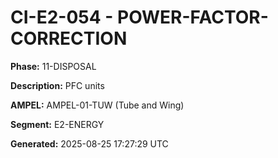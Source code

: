 # CI-E2-054 - POWER-FACTOR-CORRECTION

**Phase:** 11-DISPOSAL

**Description:** PFC units

**AMPEL:** AMPEL-01-TUW (Tube and Wing)

**Segment:** E2-ENERGY

**Generated:** 2025-08-25 17:27:29 UTC
